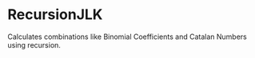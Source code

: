 # RecursionJLK
Calculates combinations like Binomial Coefficients and Catalan  Numbers using recursion.
